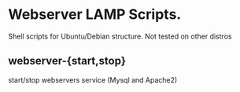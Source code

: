 # Webserver LAMP Scripts.

Shell scripts for Ubuntu/Debian structure. Not tested on other distros

## webserver-{start,stop}
start/stop webservers service (Mysql and Apache2)

